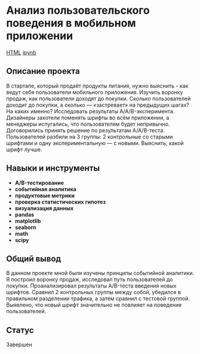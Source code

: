# Анализ пользовательского поведения в мобильном приложении
[HTML](https://github.com/Joker2k79/Portfolio/blob/main/09_analysis_behavior_mobile_app/fabricated_project_2.html) [ipynb](https://github.com/Joker2k79/Portfolio/blob/main/09_analysis_behavior_mobile_app/fabricated_project_2.ipynb)

## Описание проекта

В стартапе, который продаёт продукты питания, нужно выяснить - как ведут себя пользователи мобильного приложения.
Изучить воронку продаж, как пользователи доходят до покупки. Сколько пользователей доходит до покупки, а сколько — «застревает» на предыдущих шагах? На каких именно?
Исследовать результаты A/A/B-эксперимента. Дизайнеры захотели поменять шрифты во всём приложении, а менеджеры испугались, что пользователям будет непривычно. Договорились принять решение по результатам A/A/B-теста. Пользователей разбили на 3 группы: 2 контрольные со старыми шрифтами и одну экспериментальную — с новыми. Выяснить, какой шрифт лучше.

## Навыки и инструменты

- **A/B-тестирование**
- **событийная аналитика**
- **продуктовые метрики**
- **проверка статистических гипотез**
- **визуализация данных**
- **pandas**
- **matplotlib**
- **seaborn**
- **math**
- **scipy**

##

## Общий вывод
В данном проекте мной были изучены принципы событийной аналитики. Я построил воронку продаж, исследовал путь пользователей до покупки. Проанализировал результаты A/B-теста введения новых шрифтов. Сравнил 2 контрольных группы между собой, убедился в правильном разделении трафика, а затем сравнил с тестовой группой. Выявлено, что новый шрифт значительно не повлияет на поведение пользователей.

## Статус
Завершен
